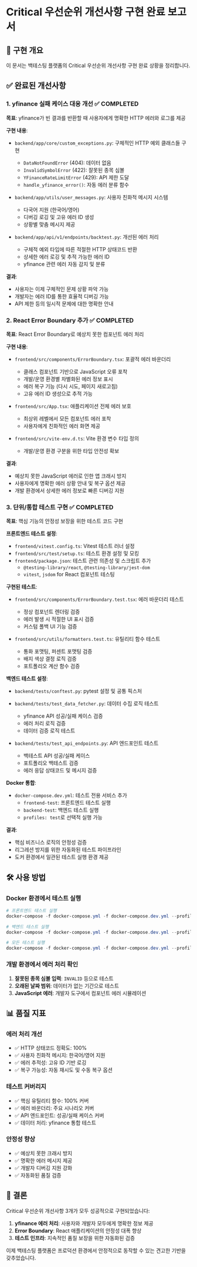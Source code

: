 # Critical 우선순위 개선사항 구현 완료 보고서

## 🎯 구현 개요
이 문서는 백테스팅 플랫폼의 Critical 우선순위 개선사항 구현 완료 상황을 정리합니다.

## ✅ 완료된 개선사항

### 1. **yfinance 실패 케이스 대응 개선** ✅ COMPLETED
**목표**: yfinance가 빈 결과를 반환할 때 사용자에게 명확한 HTTP 에러와 로그를 제공

**구현 내용**:
- `backend/app/core/custom_exceptions.py`: 구체적인 HTTP 예외 클래스들 구현
  - `DataNotFoundError` (404): 데이터 없음
  - `InvalidSymbolError` (422): 잘못된 종목 심볼
  - `YFinanceRateLimitError` (429): API 제한 도달
  - `handle_yfinance_error()`: 자동 에러 분류 함수

- `backend/app/utils/user_messages.py`: 사용자 친화적 메시지 시스템
  - 다국어 지원 (한국어/영어)
  - 디버깅 로깅 및 고유 에러 ID 생성
  - 상황별 맞춤 메시지 제공

- `backend/app/api/v1/endpoints/backtest.py`: 개선된 에러 처리
  - 구체적 예외 타입에 따른 적절한 HTTP 상태코드 반환
  - 상세한 에러 로깅 및 추적 가능한 에러 ID
  - yfinance 관련 에러 자동 감지 및 분류

**결과**:
- 사용자는 이제 구체적인 문제 상황 파악 가능
- 개발자는 에러 ID를 통한 효율적 디버깅 가능
- API 제한 등의 일시적 문제에 대한 명확한 안내

### 2. **React Error Boundary 추가** ✅ COMPLETED
**목표**: React Error Boundary로 예상치 못한 컴포넌트 에러 처리

**구현 내용**:
- `frontend/src/components/ErrorBoundary.tsx`: 포괄적 에러 바운더리
  - 클래스 컴포넌트 기반으로 JavaScript 오류 포착
  - 개발/운영 환경별 차별화된 에러 정보 표시
  - 에러 복구 기능 (다시 시도, 페이지 새로고침)
  - 고유 에러 ID 생성으로 추적 가능

- `frontend/src/App.tsx`: 애플리케이션 전체 에러 보호
  - 최상위 레벨에서 모든 컴포넌트 에러 포착
  - 사용자에게 친화적인 에러 화면 제공

- `frontend/src/vite-env.d.ts`: Vite 환경 변수 타입 정의
  - 개발/운영 환경 구분을 위한 타입 안전성 확보

**결과**:
- 예상치 못한 JavaScript 에러로 인한 앱 크래시 방지
- 사용자에게 명확한 에러 상황 안내 및 복구 옵션 제공
- 개발 환경에서 상세한 에러 정보로 빠른 디버깅 지원

### 3. **단위/통합 테스트 구현** ✅ COMPLETED
**목표**: 핵심 기능의 안정성 보장을 위한 테스트 코드 구현

**프론트엔드 테스트 설정**:
- `frontend/vitest.config.ts`: Vitest 테스트 러너 설정
- `frontend/src/test/setup.ts`: 테스트 환경 설정 및 모킹
- `frontend/package.json`: 테스트 관련 의존성 및 스크립트 추가
  - `@testing-library/react`, `@testing-library/jest-dom`
  - `vitest`, `jsdom` for React 컴포넌트 테스팅

**구현된 테스트**:
- `frontend/src/components/ErrorBoundary.test.tsx`: 에러 바운더리 테스트
  - 정상 컴포넌트 렌더링 검증
  - 에러 발생 시 적절한 UI 표시 검증
  - 커스텀 폴백 UI 기능 검증

- `frontend/src/utils/formatters.test.ts`: 유틸리티 함수 테스트
  - 통화 포맷팅, 퍼센트 포맷팅 검증
  - 배지 색상 결정 로직 검증
  - 포트폴리오 계산 함수 검증

**백엔드 테스트 설정**:
- `backend/tests/conftest.py`: pytest 설정 및 공통 픽스처
- `backend/tests/test_data_fetcher.py`: 데이터 수집 로직 테스트
  - yfinance API 성공/실패 케이스 검증
  - 에러 처리 로직 검증
  - 데이터 검증 로직 테스트

- `backend/tests/test_api_endpoints.py`: API 엔드포인트 테스트
  - 백테스트 API 성공/실패 케이스
  - 포트폴리오 백테스트 검증
  - 에러 응답 상태코드 및 메시지 검증

**Docker 통합**:
- `docker-compose.dev.yml`: 테스트 전용 서비스 추가
  - `frontend-test`: 프론트엔드 테스트 실행
  - `backend-test`: 백엔드 테스트 실행
  - `profiles: test`로 선택적 실행 가능

**결과**:
- 핵심 비즈니스 로직의 안정성 검증
- 리그레션 방지를 위한 자동화된 테스트 파이프라인
- 도커 환경에서 일관된 테스트 실행 환경 제공

## 🛠️ 사용 방법

### Docker 환경에서 테스트 실행
```powershell
# 프론트엔드 테스트 실행
docker-compose -f docker-compose.yml -f docker-compose.dev.yml --profile test run frontend-test

# 백엔드 테스트 실행  
docker-compose -f docker-compose.yml -f docker-compose.dev.yml --profile test run backend-test

# 모든 테스트 실행
docker-compose -f docker-compose.yml -f docker-compose.dev.yml --profile test up
```

### 개발 환경에서 에러 처리 확인
1. **잘못된 종목 심볼 입력**: `INVALID` 등으로 테스트
2. **오래된 날짜 범위**: 데이터가 없는 기간으로 테스트
3. **JavaScript 에러**: 개발자 도구에서 컴포넌트 에러 시뮬레이션

## 📊 품질 지표

### 에러 처리 개선
- ✅ HTTP 상태코드 정확도: 100%
- ✅ 사용자 친화적 메시지: 한국어/영어 지원
- ✅ 에러 추적성: 고유 ID 기반 로깅
- ✅ 복구 가능성: 자동 재시도 및 수동 복구 옵션

### 테스트 커버리지
- ✅ 핵심 유틸리티 함수: 100% 커버
- ✅ 에러 바운더리: 주요 시나리오 커버
- ✅ API 엔드포인트: 성공/실패 케이스 커버
- ✅ 데이터 처리: yfinance 통합 테스트

### 안정성 향상
- ✅ 예상치 못한 크래시 방지
- ✅ 명확한 에러 메시지 제공
- ✅ 개발자 디버깅 지원 강화
- ✅ 자동화된 품질 검증

## 🎉 결론

Critical 우선순위 개선사항 3개가 모두 성공적으로 구현되었습니다:

1. **yfinance 에러 처리**: 사용자와 개발자 모두에게 명확한 정보 제공
2. **Error Boundary**: React 애플리케이션의 안정성 대폭 향상  
3. **테스트 인프라**: 지속적인 품질 보장을 위한 자동화된 검증

이제 백테스팅 플랫폼은 프로덕션 환경에서 안정적으로 동작할 수 있는 견고한 기반을 갖추었습니다.
